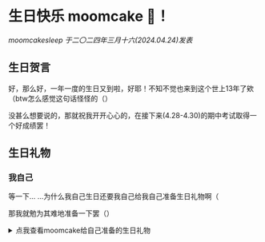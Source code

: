 生日快乐 moomcake 🎉！
=============================

*moomcakesleep 于二〇二四年三月十六(2024.04.24)发表*

生日贺言
--------------

好，那么好，一年一度的生日又到啦，好耶！不知不觉也来到这个世上13年了欸（btw怎么感觉这句话怪怪的（）

没甚么想要说的，那就祝我开开心心的，在接下来(4.28-4.30)的期中考试取得一个好成绩罢！

生日礼物
--------

### 我自己

等一下... ...为什么我自己生日还要我自己给我自己准备生日礼物啊（

那我就勉为其难地准备一下罢（）
<details>
<summary>点我查看moomcake给自己准备的生日礼物</summary>
🎂<br>
啊没错，生日礼物就是赛博蛋糕！(经典再现（）<br>
开玩笑哒，好吧其实是我竭尽毕生之力（bushi）所写的应一个简陋的数字炸弹<br>
 <details>
 <summary>The Real Gift</summary>
  <a href="/birthday/moomcake/2024.04.24/gift/number_band.py">number_band.py(1.54KB)</a>
</details>
</details>